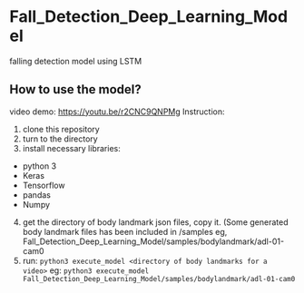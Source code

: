 # Fall_Detection_Deep_Learning_Model
falling detection model using LSTM

## How to use the model?
video demo: https://youtu.be/r2CNC9QNPMg
Instruction:
1. clone this repository
2. turn to the directory
3. install necessary libraries:
* python 3
* Keras
* Tensorflow
* pandas
* Numpy
4. get the directory of body landmark json files, copy it. (Some generated body landmark files has been included in /samples
eg, Fall_Detection_Deep_Learning_Model/samples/bodylandmark/adl-01-cam0
5. run:
```python3 execute_model <directory of body landmarks for a video>```
eg:
```python3 execute_model Fall_Detection_Deep_Learning_Model/samples/bodylandmark/adl-01-cam0```

